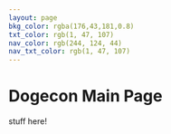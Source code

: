 ```yaml
---
layout: page
bkg_color: rgba(176,43,181,0.8)
txt_color: rgb(1, 47, 107)
nav_color: rgb(244, 124, 44)
nav_txt_color: rgb(1, 47, 107)
---
```


# Dogecon Main Page
stuff here!
